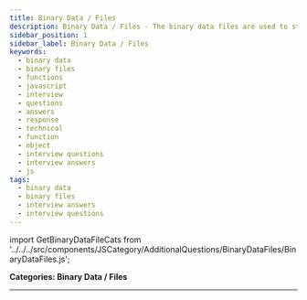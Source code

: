 ```yaml
---
title: Binary Data / Files
description: Binary Data / Files - The binary data files are used to store the data in the form of bytes.
sidebar_position: 1
sidebar_label: Binary Data / Files
keywords:
  - binary data
  - binary files
  - functions
  - javascript
  - interview
  - questions
  - answers
  - response
  - technical
  - function
  - object
  - interview questions
  - interview answers
  - js
tags:
  - binary data
  - binary files
  - interview answers
  - interview questions
---
```


<head>
  <title>Binary Data / Files | JavaScript Frontend Phone Interview</title>
</head>

import GetBinaryDataFileCats from '../../../src/components/JSCategory/AdditionalQuestions/BinaryDataFiles/BinaryDataFiles.js';

**Categories: Binary Data / Files**

<GetBinaryDataFileCats />

---
